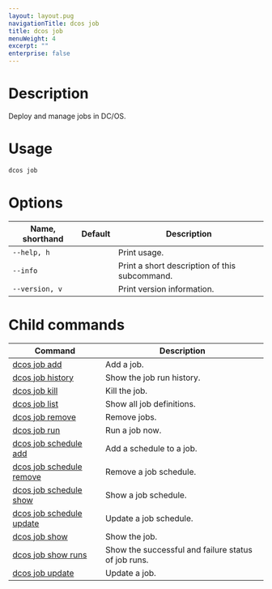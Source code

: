 ```yaml
---
layout: layout.pug
navigationTitle: dcos job
title: dcos job
menuWeight: 4
excerpt: ""
enterprise: false
---
```

<!-- This source repo for this topic is https://github.com/dcos/dcos-docs -->

# Description

Deploy and manage jobs in DC/OS.

# Usage

```bash
dcos job
```

# Options

| Name, shorthand | Default | Description                                   |
| --------------- | ------- | --------------------------------------------- |
| `--help, h`     |         | Print usage.                                  |
| `--info`        |         | Print a short description of this subcommand. |
| `--version, v`  |         | Print version information.                    |

# Child commands

| Command                                                                                    | Description                                         |
| ------------------------------------------------------------------------------------------ | --------------------------------------------------- |
| [dcos job add](/1.10/cli/command-reference/dcos-job/dcos-job-add/)                         | Add a job.                                          |
| [dcos job history](/1.10/cli/command-reference/dcos-job/dcos-job-history/)                 | Show the job run history.                           |
| [dcos job kill](/1.10/cli/command-reference/dcos-job/dcos-job-kill/)                       | Kill the job.                                       |
| [dcos job list](/1.10/cli/command-reference/dcos-job/dcos-job-list/)                       | Show all job definitions.                           |
| [dcos job remove](/1.10/cli/command-reference/dcos-job/dcos-job-remove/)                   | Remove jobs.                                        |
| [dcos job run](/1.10/cli/command-reference/dcos-job/dcos-job-run/)                         | Run a job now.                                      |
| [dcos job schedule add](/1.10/cli/command-reference/dcos-job/dcos-job-schedule-add/)       | Add a schedule to a job.                            |
| [dcos job schedule remove](/1.10/cli/command-reference/dcos-job/dcos-job-schedule-remove/) | Remove a job schedule.                              |
| [dcos job schedule show](/1.10/cli/command-reference/dcos-job/dcos-job-schedule-show/)     | Show a job schedule.                                |
| [dcos job schedule update](/1.10/cli/command-reference/dcos-job/dcos-job-schedule-update/) | Update a job schedule.                              |
| [dcos job show](/1.10/cli/command-reference/dcos-job/dcos-job-show/)                       | Show the job.                                       |
| [dcos job show runs](/1.10/cli/command-reference/dcos-job/dcos-job-show-runs/)             | Show the successful and failure status of job runs. |
| [dcos job update](/1.10/cli/command-reference/dcos-job/dcos-job-update/)                   | Update a job.                                       |